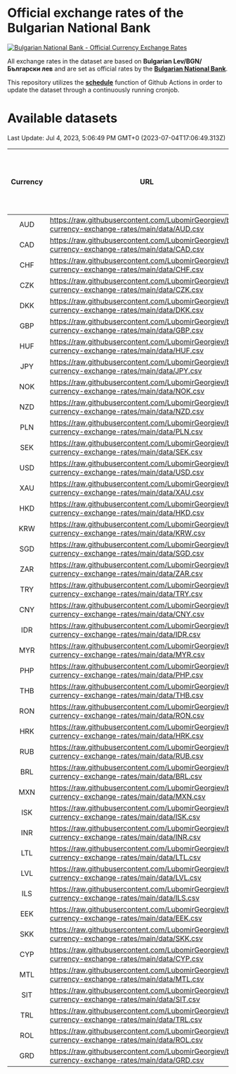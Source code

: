# Official exchange rates of the Bulgarian National Bank

[![Bulgarian National Bank - Official Currency Exchange Rates](https://github.com/LubomirGeorgiev/bnb-currency-exchange-rates/actions/workflows/update-rates.yml/badge.svg?branch=main)](https://github.com/LubomirGeorgiev/bnb-currency-exchange-rates/actions/workflows/update-rates.yml)

All exchange rates in the dataset are based on **Bulgarian Lev/BGN/Български лев** and are set as official rates by the [**Bulgarian National Bank**](https://www.bnb.bg/Statistics/StExternalSector/StExchangeRates/StERForeignCurrencies/index.htm?toLang=_EN).

This repository utilizes the [**schedule**](https://docs.github.com/en/actions/reference/events-that-trigger-workflows) function of Github Actions in order to update the dataset through a continuously running cronjob.

# Available datasets

<!-- START LINKS (DO NOT EVER FU*ING DELETE THIS COMMENT FOR THE LOVE OF YOUR LIFE!!! IF YOU ARE CURIOS HOW IT WORKS, YOU CAN HAVE A LOOK AT ./src/updateReadme.ts) -->

Last Update: Jul 4, 2023, 5:06:49 PM GMT+0 (2023-07-04T17:06:49.313Z)

| Currency | URL                                                                                             | Number of records | Number of missing days that were filled in |
| :------: | ----------------------------------------------------------------------------------------------- | :---------------: | :----------------------------------------: |
|   AUD    | https://raw.githubusercontent.com/LubomirGeorgiev/bnb-currency-exchange-rates/main/data/AUD.csv |       8544        |                    2640                    |
|   CAD    | https://raw.githubusercontent.com/LubomirGeorgiev/bnb-currency-exchange-rates/main/data/CAD.csv |       8544        |                    2640                    |
|   CHF    | https://raw.githubusercontent.com/LubomirGeorgiev/bnb-currency-exchange-rates/main/data/CHF.csv |       8544        |                    2640                    |
|   CZK    | https://raw.githubusercontent.com/LubomirGeorgiev/bnb-currency-exchange-rates/main/data/CZK.csv |       8544        |                    2640                    |
|   DKK    | https://raw.githubusercontent.com/LubomirGeorgiev/bnb-currency-exchange-rates/main/data/DKK.csv |       8544        |                    2640                    |
|   GBP    | https://raw.githubusercontent.com/LubomirGeorgiev/bnb-currency-exchange-rates/main/data/GBP.csv |       8544        |                    2640                    |
|   HUF    | https://raw.githubusercontent.com/LubomirGeorgiev/bnb-currency-exchange-rates/main/data/HUF.csv |       8544        |                    2640                    |
|   JPY    | https://raw.githubusercontent.com/LubomirGeorgiev/bnb-currency-exchange-rates/main/data/JPY.csv |       8544        |                    2640                    |
|   NOK    | https://raw.githubusercontent.com/LubomirGeorgiev/bnb-currency-exchange-rates/main/data/NOK.csv |       8544        |                    2640                    |
|   NZD    | https://raw.githubusercontent.com/LubomirGeorgiev/bnb-currency-exchange-rates/main/data/NZD.csv |       8544        |                    2640                    |
|   PLN    | https://raw.githubusercontent.com/LubomirGeorgiev/bnb-currency-exchange-rates/main/data/PLN.csv |       8544        |                    2640                    |
|   SEK    | https://raw.githubusercontent.com/LubomirGeorgiev/bnb-currency-exchange-rates/main/data/SEK.csv |       8544        |                    2640                    |
|   USD    | https://raw.githubusercontent.com/LubomirGeorgiev/bnb-currency-exchange-rates/main/data/USD.csv |       8544        |                    2640                    |
|   XAU    | https://raw.githubusercontent.com/LubomirGeorgiev/bnb-currency-exchange-rates/main/data/XAU.csv |       8544        |                    2642                    |
|   HKD    | https://raw.githubusercontent.com/LubomirGeorgiev/bnb-currency-exchange-rates/main/data/HKD.csv |       8242        |                    2549                    |
|   KRW    | https://raw.githubusercontent.com/LubomirGeorgiev/bnb-currency-exchange-rates/main/data/KRW.csv |       8242        |                    2549                    |
|   SGD    | https://raw.githubusercontent.com/LubomirGeorgiev/bnb-currency-exchange-rates/main/data/SGD.csv |       8242        |                    2549                    |
|   ZAR    | https://raw.githubusercontent.com/LubomirGeorgiev/bnb-currency-exchange-rates/main/data/ZAR.csv |       8242        |                    2549                    |
|   TRY    | https://raw.githubusercontent.com/LubomirGeorgiev/bnb-currency-exchange-rates/main/data/TRY.csv |       6724        |                    2079                    |
|   CNY    | https://raw.githubusercontent.com/LubomirGeorgiev/bnb-currency-exchange-rates/main/data/CNY.csv |       6604        |                    2043                    |
|   IDR    | https://raw.githubusercontent.com/LubomirGeorgiev/bnb-currency-exchange-rates/main/data/IDR.csv |       6604        |                    2043                    |
|   MYR    | https://raw.githubusercontent.com/LubomirGeorgiev/bnb-currency-exchange-rates/main/data/MYR.csv |       6604        |                    2043                    |
|   PHP    | https://raw.githubusercontent.com/LubomirGeorgiev/bnb-currency-exchange-rates/main/data/PHP.csv |       6604        |                    2043                    |
|   THB    | https://raw.githubusercontent.com/LubomirGeorgiev/bnb-currency-exchange-rates/main/data/THB.csv |       6604        |                    2043                    |
|   RON    | https://raw.githubusercontent.com/LubomirGeorgiev/bnb-currency-exchange-rates/main/data/RON.csv |       6545        |                    2025                    |
|   HRK    | https://raw.githubusercontent.com/LubomirGeorgiev/bnb-currency-exchange-rates/main/data/HRK.csv |       6418        |                    1982                    |
|   RUB    | https://raw.githubusercontent.com/LubomirGeorgiev/bnb-currency-exchange-rates/main/data/RUB.csv |       6116        |                    1887                    |
|   BRL    | https://raw.githubusercontent.com/LubomirGeorgiev/bnb-currency-exchange-rates/main/data/BRL.csv |       5634        |                    1746                    |
|   MXN    | https://raw.githubusercontent.com/LubomirGeorgiev/bnb-currency-exchange-rates/main/data/MXN.csv |       5634        |                    1746                    |
|   ISK    | https://raw.githubusercontent.com/LubomirGeorgiev/bnb-currency-exchange-rates/main/data/ISK.csv |       5551        |                    1725                    |
|   INR    | https://raw.githubusercontent.com/LubomirGeorgiev/bnb-currency-exchange-rates/main/data/INR.csv |       5265        |                    1630                    |
|   LTL    | https://raw.githubusercontent.com/LubomirGeorgiev/bnb-currency-exchange-rates/main/data/LTL.csv |       5146        |                    1575                    |
|   LVL    | https://raw.githubusercontent.com/LubomirGeorgiev/bnb-currency-exchange-rates/main/data/LVL.csv |       4785        |                    1465                    |
|   ILS    | https://raw.githubusercontent.com/LubomirGeorgiev/bnb-currency-exchange-rates/main/data/ILS.csv |       4539        |                    1409                    |
|   EEK    | https://raw.githubusercontent.com/LubomirGeorgiev/bnb-currency-exchange-rates/main/data/EEK.csv |       4002        |                    1228                    |
|   SKK    | https://raw.githubusercontent.com/LubomirGeorgiev/bnb-currency-exchange-rates/main/data/SKK.csv |       2972        |                    914                     |
|   CYP    | https://raw.githubusercontent.com/LubomirGeorgiev/bnb-currency-exchange-rates/main/data/CYP.csv |       2906        |                    890                     |
|   MTL    | https://raw.githubusercontent.com/LubomirGeorgiev/bnb-currency-exchange-rates/main/data/MTL.csv |       2604        |                    799                     |
|   SIT    | https://raw.githubusercontent.com/LubomirGeorgiev/bnb-currency-exchange-rates/main/data/SIT.csv |       2544        |                    780                     |
|   TRL    | https://raw.githubusercontent.com/LubomirGeorgiev/bnb-currency-exchange-rates/main/data/TRL.csv |       1818        |                    559                     |
|   ROL    | https://raw.githubusercontent.com/LubomirGeorgiev/bnb-currency-exchange-rates/main/data/ROL.csv |       1697        |                    524                     |
|   GRD    | https://raw.githubusercontent.com/LubomirGeorgiev/bnb-currency-exchange-rates/main/data/GRD.csv |        361        |                    109                     |

<!-- END LINKS (DO NOT EVER FU*ING DELETE THIS COMMENT FOR THE LOVE OF YOUR LIFE!!! IF YOU ARE CURIOS HOW IT WORKS, YOU CAN HAVE A LOOK AT ./src/updateReadme.ts) -->
